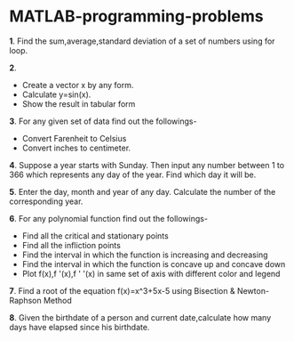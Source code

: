 # MATLAB-programming-problems

**1**. Find the sum,average,standard deviation of a set of numbers using for loop.

**2**. 
  * Create a vector x by any form.
  * Calculate y=sin(x).
  * Show the result in tabular form

**3**. For any given set of data find out the followings-
  * Convert Farenheit to Celsius
  * Convert inches to centimeter.

**4**. Suppose a year starts with Sunday. 
Then input any number between 1 to 366 which represents any day of the year. Find which day it will be.

**5**. Enter the day, month and year of any day. Calculate the number of the corresponding year.

**6**. For any polynomial function find out the followings-
  * Find all the critical and stationary points
  * Find all the infliction points
  * Find the interval in which the function is increasing and decreasing
  * Find the interval in which the function is concave up and concave down
  * Plot f(x),f '(x),f ' '(x) in same set of axis with different color and legend

**7**. Find a root of the equation f(x)=x^3+5x-5 using Bisection & Newton-Raphson Method

**8**. Given the birthdate of a person and current date,calculate how many days have elapsed since his birthdate.



